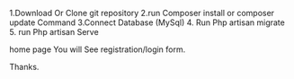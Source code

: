 1.Download Or Clone git repository
2.run Composer install or composer update Command
3.Connect Database (MySql)
4. Run Php artisan migrate
5. run Php artisan Serve

home page You will See registration/login form.

Thanks.